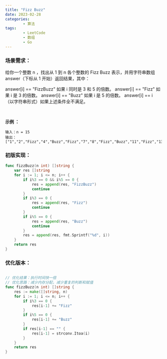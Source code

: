 ```yaml
---
title: "Fizz Buzz"
date: 2023-02-28
categories: 
        - 算法
tags: 
        - LeetCode
        - 数组
        - Go
---
```


### 场景需求：

给你一个整数 n ，找出从 1 到 n 各个整数的 Fizz Buzz 表示，并用字符串数组 answer（下标从 1 开始）返回结果，其中：

answer[i] == "FizzBuzz" 如果 i 同时是 3 和 5 的倍数。
answer[i] == "Fizz" 如果 i 是 3 的倍数。
answer[i] == "Buzz" 如果 i 是 5 的倍数。
answer[i] == i （以字符串形式）如果上述条件全不满足。

<br>

**示例 ：**

```
输入：n = 15
输出：["1","2","Fizz","4","Buzz","Fizz","7","8","Fizz","Buzz","11","Fizz","13","14","FizzBuzz"]
```

### 初版实现：

```go
func fizzBuzz(n int) []string {
	var res []string
	for i := 1; i <= n; i++ {
		if i%3 == 0 && i%5 == 0 {
			res = append(res, "FizzBuzz")
			continue
		}
		if i%3 == 0 {
			res = append(res, "Fizz")
			continue
		}
		if i%5 == 0 {
			res = append(res, "Buzz")
			continue
		}
		res = append(res, fmt.Sprintf("%d", i))
	}
	return res
}    
```

### 优化版本：

```go

// 优化结果：执行时间快一倍
// 优化思路：减少内存分配，减少重复的判断和赋值
func fizzBuzz(n int) []string {
	res := make([]string, n)
	for i := 1; i <= n; i++ {
		if i%3 == 0 {
			res[i-1] += "Fizz"
		}
		if i%5 == 0 {
			res[i-1] += "Buzz"
		}
		if res[i-1] == "" {
			res[i-1] = strconv.Itoa(i)
		}
	}
	return res
}
```